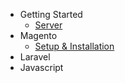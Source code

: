 - Getting Started
    - [Server](/welcome)
- Magento
    - [Setup & Installation](/magento)
- Laravel
- Javascript
  
